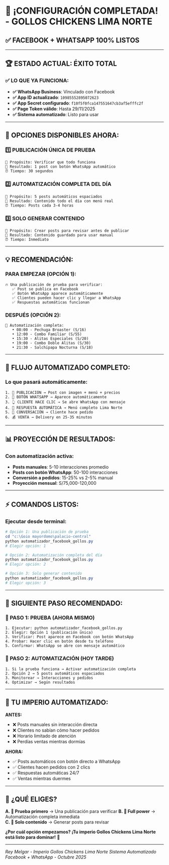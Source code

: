 # 🎉 ¡CONFIGURACIÓN COMPLETADA! - GOLLOS CHICKENS LIMA NORTE
## ✅ FACEBOOK + WHATSAPP 100% LISTOS

---

## 🏆 **ESTADO ACTUAL: ÉXITO TOTAL**

### ✅ **LO QUE YA FUNCIONA:**
- **✅ WhatsApp Business**: Vinculado con Facebook
- **✅ App ID actualizado**: `10985552895072623`
- **✅ App Secret configurado**: `f10f5f0fca147551647cb3af5efffc2f`
- **✅ Page Token válido**: Hasta 29/11/2025
- **✅ Sistema automatizado**: Listo para usar

---

## 🚀 **OPCIONES DISPONIBLES AHORA:**

### **1️⃣ PUBLICACIÓN ÚNICA DE PRUEBA**
```
🎯 Propósito: Verificar que todo funciona
📱 Resultado: 1 post con botón WhatsApp automático
⏰ Tiempo: 30 segundos
```

### **2️⃣ AUTOMATIZACIÓN COMPLETA DEL DÍA**
```
🎯 Propósito: 5 posts automáticos espaciados
📱 Resultado: Contenido todo el día con menú real
⏰ Tiempo: Posts cada 3-4 horas
```

### **3️⃣ SOLO GENERAR CONTENIDO**
```
🎯 Propósito: Crear posts para revisar antes de publicar
📱 Resultado: Contenido guardado para usar manual
⏰ Tiempo: Inmediato
```

---

## 💡 **RECOMENDACIÓN:**

### **PARA EMPEZAR (OPCIÓN 1):**
```
🔥 Una publicación de prueba para verificar:
   ✅ Post se publica en Facebook
   ✅ Botón WhatsApp aparece automáticamente  
   ✅ Clientes pueden hacer clic y llegar a WhatsApp
   ✅ Respuestas automáticas funcionan
```

### **DESPUÉS (OPCIÓN 2):**
```
🚀 Automatización completa:
   • 08:00 - Pechuga Broaster (S/16)
   • 12:00 - Combo Familiar (S/55)
   • 15:30 - Alitas Especiales (S/20)
   • 19:00 - Combo Doble Alitas (S/30)
   • 21:30 - Salchipapa Nocturna (S/18)
```

---

## 🎯 **FLUJO AUTOMATIZADO COMPLETO:**

### **Lo que pasará automáticamente:**
```
1. 📱 PUBLICACIÓN → Post con imagen + menú + precios
2. 🔘 BOTÓN WHATSAPP → Aparece automáticamente
3. 👆 CLIENTE HACE CLIC → Se abre WhatsApp con mensaje
4. 🤖 RESPUESTA AUTOMÁTICA → Menú completo Lima Norte
5. 💬 CONVERSACIÓN → Cliente hace pedido
6. 💰 VENTA → Delivery en 25-35 minutos
```

---

## 📊 **PROYECCIÓN DE RESULTADOS:**

### **Con automatización activa:**
- **Posts manuales**: 5-10 interacciones promedio
- **Posts con botón WhatsApp**: 50-100 interacciones
- **Conversión a pedidos**: 15-25% vs 2-5% manual
- **Proyección mensual**: S/75,000-120,000

---

## ⚡ **COMANDOS LISTOS:**

### **Ejecutar desde terminal:**
```powershell
# Opción 1: Una publicación de prueba
cd "c:\Goio mayordomo\palacio-central"
python automatizador_facebook_gollos.py
# Elegir opción: 1

# Opción 2: Automatización completa del día  
python automatizador_facebook_gollos.py
# Elegir opción: 2

# Opción 3: Solo generar contenido
python automatizador_facebook_gollos.py  
# Elegir opción: 3
```

---

## 🔄 **SIGUIENTE PASO RECOMENDADO:**

### **🎯 PASO 1: PRUEBA (AHORA MISMO)**
```
1. Ejecutar: python automatizador_facebook_gollos.py
2. Elegir: Opción 1 (publicación única)
3. Verificar: Post aparece en Facebook con botón WhatsApp
4. Probar: Hacer clic en botón desde tu teléfono
5. Confirmar: WhatsApp se abre con mensaje automático
```

### **🚀 PASO 2: AUTOMATIZACIÓN (HOY TARDE)**
```
1. Si la prueba funciona → Activar automatización completa
2. Opción 2 → 5 posts automáticos espaciados
3. Monitorear → Interacciones y pedidos
4. Optimizar → Según resultados
```

---

## 💪 **TU IMPERIO AUTOMATIZADO:**

**ANTES:**
- ❌ Posts manuales sin interacción directa
- ❌ Clientes no sabían cómo hacer pedidos  
- ❌ Horario limitado de atención
- ❌ Perdías ventas mientras dormías

**AHORA:**
- ✅ Posts automáticos con botón directo a WhatsApp
- ✅ Clientes hacen pedidos con 2 clics
- ✅ Respuestas automáticas 24/7
- ✅ Ventas mientras duermes

---

## 🎯 **¿QUÉ ELIGES?**

**A. 🧪 Prueba primero** → Una publicación para verificar
**B. 🚀 Full power** → Automatización completa inmediata  
**C. 📝 Solo contenido** → Generar posts para revisar

**¿Por cuál opción empezamos? ¡Tu imperio Gollos Chickens Lima Norte está listo para dominar!** 👑

---
*Rey Melgar - Imperio Gollos Chickens Lima Norte*
*Sistema Automatizado Facebook + WhatsApp - Octubre 2025*